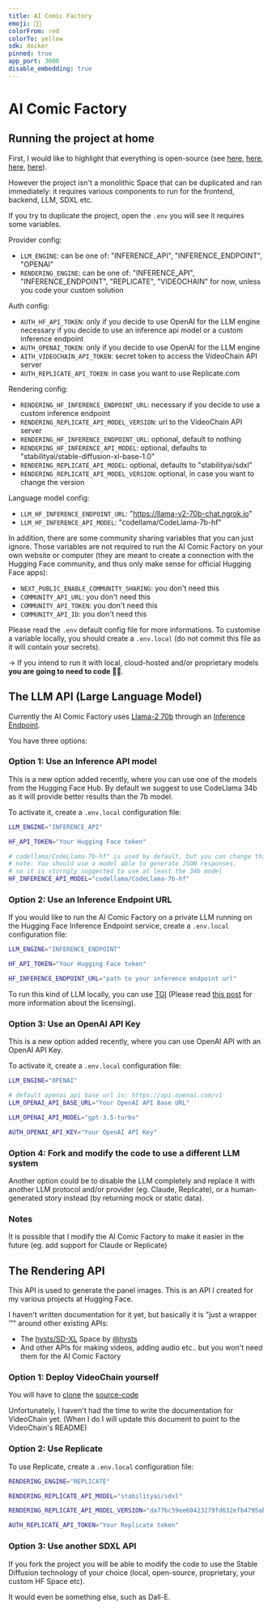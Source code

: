 ```yaml
---
title: AI Comic Factory
emoji: 👩‍🎨
colorFrom: red
colorTo: yellow
sdk: docker
pinned: true
app_port: 3000
disable_embedding: true
---
```


# AI Comic Factory

## Running the project at home

First, I would like to highlight that everything is open-source (see [here](https://huggingface.co/spaces/jbilcke-hf/ai-comic-factory/tree/main), [here](https://huggingface.co/spaces/jbilcke-hf/VideoChain-API/tree/main), [here](https://huggingface.co/spaces/hysts/SD-XL/tree/main), [here](https://github.com/huggingface/text-generation-inference)).

However the project isn't a monolithic Space that can be duplicated and ran immediately:
it requires various components to run for the frontend, backend, LLM, SDXL etc.

If you try to duplicate the project, open the `.env` you will see it requires some variables.

Provider config:
- `LLM_ENGINE`: can be one of: "INFERENCE_API", "INFERENCE_ENDPOINT", "OPENAI"
- `RENDERING_ENGINE`: can be one of: "INFERENCE_API", "INFERENCE_ENDPOINT", "REPLICATE", "VIDEOCHAIN" for now, unless you code your custom solution

Auth config:
- `AUTH_HF_API_TOKEN`: only if you decide to use OpenAI for the LLM engine necessary if you decide to use an inference api model or a custom inference endpoint
- `AUTH_OPENAI_TOKEN`: only if you decide to use OpenAI for the LLM engine
- `AITH_VIDEOCHAIN_API_TOKEN`: secret token to access the VideoChain API server
- `AUTH_REPLICATE_API_TOKEN`: in case you want to use Replicate.com

Rendering config:
- `RENDERING_HF_INFERENCE_ENDPOINT_URL`: necessary if you decide to use a custom inference endpoint
- `RENDERING_REPLICATE_API_MODEL_VERSION`: url to the VideoChain API server
- `RENDERING_HF_INFERENCE_ENDPOINT_URL`: optional, default to nothing
- `RENDERING_HF_INFERENCE_API_MODEL`: optional, defaults to "stabilityai/stable-diffusion-xl-base-1.0"
- `RENDERING_REPLICATE_API_MODEL`: optional, defaults to "stabilityai/sdxl"
- `RENDERING_REPLICATE_API_MODEL_VERSION`: optional, in case you want to change the version

Language model config:
- `LLM_HF_INFERENCE_ENDPOINT_URL`: "https://llama-v2-70b-chat.ngrok.io"
- `LLM_HF_INFERENCE_API_MODEL`: "codellama/CodeLlama-7b-hf"

In addition, there are some community sharing variables that you can just ignore.
Those variables are not required to run the AI Comic Factory on your own website or computer
(they are meant to create a connection with the Hugging Face community,
and thus only make sense for official Hugging Face apps):
- `NEXT_PUBLIC_ENABLE_COMMUNITY_SHARING`: you don't need this
- `COMMUNITY_API_URL`: you don't need this
- `COMMUNITY_API_TOKEN`: you don't need this
- `COMMUNITY_API_ID`: you don't need this

Please read the `.env` default config file for more informations.
To customise a variable locally, you should create a `.env.local`
(do not commit this file as it will contain your secrets).

-> If you intend to run it with local, cloud-hosted and/or proprietary models **you are going to need to code 👨‍💻**.

## The LLM API (Large Language Model)

Currently the AI Comic Factory uses [Llama-2 70b](https://huggingface.co/blog/llama2) through an [Inference Endpoint](https://huggingface.co/docs/inference-endpoints/index).

You have three options:

### Option 1: Use an Inference API model

This is a new option added recently, where you can use one of the models from the Hugging Face Hub. By default we suggest to use CodeLlama 34b as it will provide better results than the 7b model.

To activate it, create a `.env.local` configuration file:

```bash
LLM_ENGINE="INFERENCE_API"

HF_API_TOKEN="Your Hugging Face token"

# codellama/CodeLlama-7b-hf" is used by default, but you can change this
# note: You should use a model able to generate JSON responses,
# so it is storngly suggested to use at least the 34b model
HF_INFERENCE_API_MODEL="codellama/CodeLlama-7b-hf"
```

### Option 2: Use an Inference Endpoint URL

If you would like to run the AI Comic Factory on a private LLM running on the Hugging Face Inference Endpoint service, create a `.env.local` configuration file:

```bash
LLM_ENGINE="INFERENCE_ENDPOINT"

HF_API_TOKEN="Your Hugging Face token"

HF_INFERENCE_ENDPOINT_URL="path to your inference endpoint url"
```

To run this kind of LLM locally, you can use [TGI](https://github.com/huggingface/text-generation-inference) (Please read [this post](https://github.com/huggingface/text-generation-inference/issues/726) for more information about the licensing).

### Option 3: Use an OpenAI API Key

This is a new option added recently, where you can use OpenAI API with an OpenAI API Key.

To activate it, create a `.env.local` configuration file:

```bash
LLM_ENGINE="OPENAI"

# default openai api base url is: https://api.openai.com/v1
LLM_OPENAI_API_BASE_URL="Your OpenAI API Base URL"

LLM_OPENAI_API_MODEL="gpt-3.5-turbo"

AUTH_OPENAI_API_KEY="Your OpenAI API Key"
```

### Option 4: Fork and modify the code to use a different LLM system

Another option could be to disable the LLM completely and replace it with another LLM protocol and/or provider (eg. Claude, Replicate), or a human-generated story instead (by returning mock or static data).

### Notes

It is possible that I modify the AI Comic Factory to make it easier in the future (eg. add support for Claude or Replicate)

## The Rendering API

This API is used to generate the panel images. This is an API I created for my various projects at Hugging Face.

I haven't written documentation for it yet, but basically it is "just a wrapper ™" around other existing APIs:

- The [hysts/SD-XL](https://huggingface.co/spaces/hysts/SD-XL?duplicate=true) Space by [@hysts](https://huggingface.co/hysts)
- And other APIs for making videos, adding audio etc.. but you won't need them for the AI Comic Factory

### Option 1: Deploy VideoChain yourself

You will have to [clone](https://huggingface.co/spaces/jbilcke-hf/VideoChain-API?duplicate=true) the [source-code](https://huggingface.co/spaces/jbilcke-hf/VideoChain-API/tree/main)

Unfortunately, I haven't had the time to write the documentation for VideoChain yet.
(When I do I will update this document to point to the VideoChain's README)


### Option 2: Use Replicate

To use Replicate, create a `.env.local` configuration file:

```bash
RENDERING_ENGINE="REPLICATE"

RENDERING_REPLICATE_API_MODEL="stabilityai/sdxl"

RENDERING_REPLICATE_API_MODEL_VERSION="da77bc59ee60423279fd632efb4795ab731d9e3ca9705ef3341091fb989b7eaf"

AUTH_REPLICATE_API_TOKEN="Your Replicate token"
```

### Option 3: Use another SDXL API

If you fork the project you will be able to modify the code to use the Stable Diffusion technology of your choice (local, open-source, proprietary, your custom HF Space etc).

It would even be something else, such as Dall-E.

